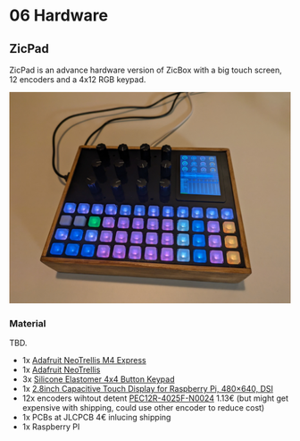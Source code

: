 # 06 Hardware

## ZicPad

ZicPad is an advance hardware version of ZicBox with a big touch screen, 12 encoders and a 4x12 RGB keypad.

<img src="https://raw.githubusercontent.com/apiel/zicBox/main/hardware/ZicPad/zicpad.jpg" />

### Material

TBD.

- 1x [Adafruit NeoTrellis M4 Express](https://learn.adafruit.com/adafruit-neotrellis-m4/overview)
- 1x [Adafruit NeoTrellis](https://learn.adafruit.com/adafruit-neotrellis/overview)
- 3x [Silicone Elastomer 4x4 Button Keypad](https://www.adafruit.com/product/1611)
- 1x [2.8inch Capacitive Touch Display for Raspberry Pi, 480×640, DSI](https://www.waveshare.com/2.8inch-dsi-lcd.htm)
- 12x encoders wihtout detent [PEC12R-4025F-N0024](https://eu.mouser.com/ProductDetail/Bourns/PEC12R-4025F-N0024?qs=Zq5ylnUbLm4HSBD7%2FFgU%2FA%3D%3D&countryCode=DE&currencyCode=EUR&_gl=1*1nd7s7x*_ga*Nzc0OTY5NDMwLjE2OTg1MDM2NzE.*_ga_15W4STQT4T*MTcwNTk0NTcwNi4xMi4wLjE3MDU5NDU3MDcuNTkuMC4w*_ga_1KQLCYKRX3*MTcwNTk0NTcwNi4yLjAuMTcwNTk0NTcwNy4wLjAuMA..) 1.13€ (but might get expensive with shipping, could use other encoder to reduce cost)
- 1x PCBs at JLCPCB 4€ inlucing shipping
- 1x Raspberry PI